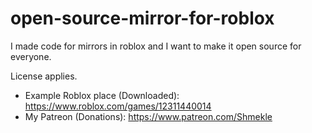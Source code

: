 # open-source-mirror-for-roblox
I made code for mirrors in roblox and I want to make it open source for everyone.

License applies.

- Example Roblox place (Downloaded): https://www.roblox.com/games/12311440014
- My Patreon (Donations): https://www.patreon.com/Shmekle

